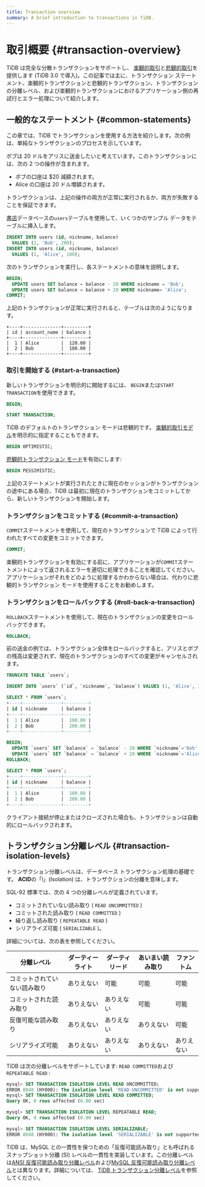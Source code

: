 ```yaml
---
title: Transaction overview
summary: A brief introduction to transactions in TiDB.
---
```


# 取引概要 {#transaction-overview}

TiDB は完全な分散トランザクションをサポートし、 [楽観的取引](/optimistic-transaction.md)と[悲観的取引](/pessimistic-transaction.md)を提供します (TiDB 3.0 で導入)。この記事では主に、トランザクション ステートメント、楽観的トランザクションと悲観的トランザクション、トランザクションの分離レベル、および楽観的トランザクションにおけるアプリケーション側の再試行とエラー処理について紹介します。

## 一般的なステートメント {#common-statements}

この章では、TiDB でトランザクションを使用する方法を紹介します。次の例は、単純なトランザクションのプロセスを示しています。

ボブは 20 ドルをアリスに送金したいと考えています。このトランザクションには、次の 2 つの操作が含まれます。

-   ボブの口座は $20 減額されます。
-   Alice の口座は 20 ドル増額されます。

トランザクションは、上記の操作の両方が正常に実行されるか、両方が失敗することを保証できます。

[書店](/develop/dev-guide-bookshop-schema-design.md)データベースの`users`テーブルを使用して、いくつかのサンプル データをテーブルに挿入します。

```sql
INSERT INTO users (id, nickname, balance)
  VALUES (2, 'Bob', 200);
INSERT INTO users (id, nickname, balance)
  VALUES (1, 'Alice', 100);
```

次のトランザクションを実行し、各ステートメントの意味を説明します。

```sql
BEGIN;
  UPDATE users SET balance = balance - 20 WHERE nickname = 'Bob';
  UPDATE users SET balance = balance + 20 WHERE nickname= 'Alice';
COMMIT;
```

上記のトランザクションが正常に実行されると、テーブルは次のようになります。

```
+----+--------------+---------+
| id | account_name | balance |
+----+--------------+---------+
|  1 | Alice        |  120.00 |
|  2 | Bob          |  180.00 |
+----+--------------+---------+

```

### 取引を開始する {#start-a-transaction}

新しいトランザクションを明示的に開始するには、 `BEGIN`または`START TRANSACTION`を使用できます。

```sql
BEGIN;
```

```sql
START TRANSACTION;
```

TiDB のデフォルトのトランザクション モードは悲観的です。 [楽観的取引モデル](/develop/dev-guide-optimistic-and-pessimistic-transaction.md)を明示的に指定することもできます。

```sql
BEGIN OPTIMISTIC;
```

[悲観的トランザクション モード](/develop/dev-guide-optimistic-and-pessimistic-transaction.md)を有効にします:

```sql
BEGIN PESSIMISTIC;
```

上記のステートメントが実行されたときに現在のセッションがトランザクションの途中にある場合、TiDB は最初に現在のトランザクションをコミットしてから、新しいトランザクションを開始します。

### トランザクションをコミットする {#commit-a-transaction}

`COMMIT`ステートメントを使用して、現在のトランザクションで TiDB によって行われたすべての変更をコミットできます。

```sql
COMMIT;
```

楽観的トランザクションを有効にする前に、アプリケーションが`COMMIT`ステートメントによって返されるエラーを適切に処理できることを確認してください。アプリケーションがそれをどのように処理するかわからない場合は、代わりに悲観的トランザクション モードを使用することをお勧めします。

### トランザクションをロールバックする {#roll-back-a-transaction}

`ROLLBACK`ステートメントを使用して、現在のトランザクションの変更をロールバックできます。

```sql
ROLLBACK;
```

前の送金の例では、トランザクション全体をロールバックすると、アリスとボブの残高は変更されず、現在のトランザクションのすべての変更がキャンセルされます。

```sql
TRUNCATE TABLE `users`;

INSERT INTO `users` (`id`, `nickname`, `balance`) VALUES (1, 'Alice', 100), (2, 'Bob', 200);

SELECT * FROM `users`;
+----+--------------+---------+
| id | nickname     | balance |
+----+--------------+---------+
|  1 | Alice        |  100.00 |
|  2 | Bob          |  200.00 |
+----+--------------+---------+

BEGIN;
  UPDATE `users` SET `balance` = `balance` - 20 WHERE `nickname`='Bob';
  UPDATE `users` SET `balance` = `balance` + 20 WHERE `nickname`='Alice';
ROLLBACK;

SELECT * FROM `users`;
+----+--------------+---------+
| id | nickname     | balance |
+----+--------------+---------+
|  1 | Alice        |  100.00 |
|  2 | Bob          |  200.00 |
+----+--------------+---------+
```

クライアント接続が停止またはクローズされた場合も、トランザクションは自動的にロールバックされます。

## トランザクション分離レベル {#transaction-isolation-levels}

トランザクション分離レベルは、データベース トランザクション処理の基礎です。 **ACID**の「I」(Isolation) は、トランザクションの分離を意味します。

SQL-92 標準では、次の 4 つの分離レベルが定義されています。

-   コミットされていない読み取り ( `READ UNCOMMITTED` )
-   コミットされた読み取り ( `READ COMMITTED` )
-   繰り返し読み取り ( `REPEATABLE READ` )
-   シリアライズ可能 ( `SERIALIZABLE` )。

詳細については、次の表を参照してください。

| 分離レベル          | ダーティーライト | ダーティリード | あいまい読み取り | ファントム |
| -------------- | -------- | ------- | -------- | ----- |
| コミットされていない読み取り | ありえない    | 可能      | 可能       | 可能    |
| コミットされた読み取り    | ありえない    | ありえない   | 可能       | 可能    |
| 反復可能な読み取り      | ありえない    | ありえない   | ありえない    | 可能    |
| シリアライズ可能       | ありえない    | ありえない   | ありえない    | ありえない |

TiDB は次の分離レベルをサポートしています: `READ COMMITTED`および`REPEATABLE READ` :

```sql
mysql> SET TRANSACTION ISOLATION LEVEL READ UNCOMMITTED;
ERROR 8048 (HY000): The isolation level 'READ-UNCOMMITTED' is not supported. Set tidb_skip_isolation_level_check=1 to skip this error
mysql> SET TRANSACTION ISOLATION LEVEL READ COMMITTED;
Query OK, 0 rows affected (0.00 sec)

mysql> SET TRANSACTION ISOLATION LEVEL REPEATABLE READ;
Query OK, 0 rows affected (0.00 sec)

mysql> SET TRANSACTION ISOLATION LEVEL SERIALIZABLE;
ERROR 8048 (HY000): The isolation level 'SERIALIZABLE' is not supported. Set tidb_skip_isolation_level_check=1 to skip this error
```

TiDB は、MySQL との一貫性を保つための「反復可能読み取り」とも呼ばれるスナップショット分離 (SI) レベルの一貫性を実装しています。この分離レベルは[ANSI 反復可能読み取り分離レベル](/transaction-isolation-levels.md#difference-between-tidb-and-ansi-repeatable-read)および[MySQL 反復可能読み取り分離レベル](/transaction-isolation-levels.md#difference-between-tidb-and-mysql-repeatable-read)とは異なります。詳細については、 [TiDB トランザクション分離レベル](/transaction-isolation-levels.md)を参照してください。
